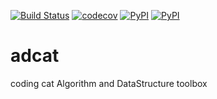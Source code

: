 [![Build Status](https://travis-ci.org/istommao/adcat.svg?branch=master)](https://travis-ci.org/istommao/adcat)
[![codecov](https://codecov.io/gh/istommao/adcat/branch/master/graph/badge.svg)](https://codecov.io/gh/istommao/adcat)
[![PyPI](https://img.shields.io/pypi/v/adcat.svg)](https://pypi.python.org/pypi/adcat)
[![PyPI](https://img.shields.io/pypi/pyversions/Django.svg?style=plastic)](https://pypi.python.org/pypi/adcat)

# adcat
coding cat Algorithm and DataStructure toolbox
